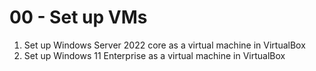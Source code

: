 # 00 - Set up VMs


1. Set up Windows Server 2022 core as a virtual machine in VirtualBox
2. Set up Windows 11 Enterprise as a virtual machine in VirtualBox
